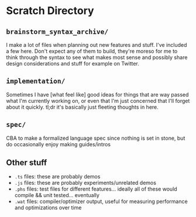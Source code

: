 # Scratch Directory
## `brainstorm_syntax_archive/`
I make a lot of files when planning out new features and stuff. 
I've included a few here. Don't expect any of them to build, they're
moreso for me to think through the syntax to see what makes most sense
and possibly share design considerations and stuff for example 
on Twitter.

## `implementation/`
Sometimes I have \[what feel like] good ideas for things
that are way passed what I'm currently working on, or even that
I'm just concerned that I'll forget about it quickly. tl;dr 
it's basically just fleeting thoughts in here.

## `spec/`
CBA to make a formalized language spec since nothing is set in stone,
but do occasionally enjoy making guides/intros

## Other stuff
- `.ts` files: these are probably demos
- `.js` files: these are probably experiments/unrelated demos
- `.phs` files: test files for different features... ideally all of these would compile && unit tested... eventually
- `.wat` files: compiler/optimizer output, useful for measuring performance and optimizations over time
